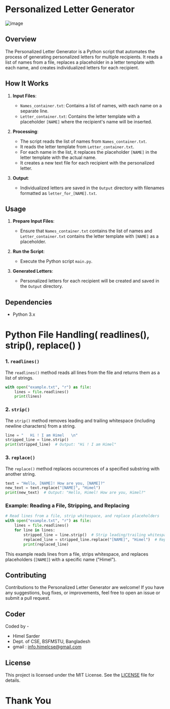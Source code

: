 # Personalized Letter Generator
![image](https://github.com/Himel-Sarder/Personalized-Letter-Generator/assets/143216886/9d6e22e1-0b22-4449-a8d6-634c8f869a93)

## Overview

The Personalized Letter Generator is a Python script that automates the process of generating personalized letters for multiple recipients. It reads a list of names from a file, replaces a placeholder in a letter template with each name, and creates individualized letters for each recipient.

## How It Works

1. **Input Files**: 
   - `Names_container.txt`: Contains a list of names, with each name on a separate line.
   - `Letter_container.txt`: Contains the letter template with a placeholder `[NAME]` where the recipient's name will be inserted.

2. **Processing**:
   - The script reads the list of names from `Names_container.txt`.
   - It reads the letter template from `Letter_container.txt`.
   - For each name in the list, it replaces the placeholder `[NAME]` in the letter template with the actual name.
   - It creates a new text file for each recipient with the personalized letter.

3. **Output**:
   - Individualized letters are saved in the `Output` directory with filenames formatted as `letter_for_[NAME].txt`.

## Usage

1. **Prepare Input Files**:
   - Ensure that `Names_container.txt` contains the list of names and `Letter_container.txt` contains the letter template with `[NAME]` as a placeholder.

2. **Run the Script**:
   - Execute the Python script `main.py`.

3. **Generated Letters**:
   - Personalized letters for each recipient will be created and saved in the `Output` directory.

## Dependencies

- Python 3.x

# Python File Handling( readlines(), strip(), replace() )     

### 1. `readlines()`
The `readlines()` method reads all lines from the file and returns them as a list of strings.

```python
with open("example.txt", "r") as file:
    lines = file.readlines()
    print(lines)
```

### 2. `strip()`
The `strip()` method removes leading and trailing whitespace (including newline characters) from a string.

```python
line = "   Hi ! I am Himel   \n"
stripped_line = line.strip()
print(stripped_line)  # Output: "Hi ! I am Himel"
```

### 3. `replace()`
The `replace()` method replaces occurrences of a specified substring with another string.

```python
text = "Hello, [NAME]! How are you, [NAME]?"
new_text = text.replace("[NAME]", "Himel")
print(new_text)  # Output: "Hello, Himel! How are you, Himel?"
```

### Example: Reading a File, Stripping, and Replacing
```python
# Read lines from a file, strip whitespace, and replace placeholders
with open("example.txt", "r") as file:
    lines = file.readlines()
    for line in lines:
        stripped_line = line.strip()  # Strip leading/trailing whitespace
        replaced_line = stripped_line.replace("[NAME]", "Himel")  # Replace placeholders
        print(replaced_line)
```

This example reads lines from a file, strips whitespace, and replaces placeholders (`[NAME]`) with a specific name ("Himel"). 

## Contributing

Contributions to the Personalized Letter Generator are welcome! If you have any suggestions, bug fixes, or improvements, feel free to open an issue or submit a pull request.
## Coder   
Coded by -
- Himel Sarder
- Dept. of CSE, BSFMSTU, Bangladesh
- gmail : info.himelcse@gmail.com   
## License

This project is licensed under the MIT License. See the [LICENSE](LICENSE) file for details.

# Thank You
